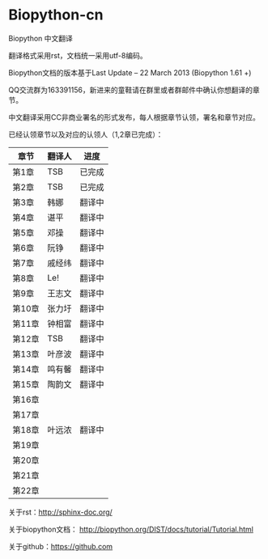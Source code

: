 Biopython-cn
============

Biopython 中文翻译

翻译格式采用rst，文档统一采用utf-8编码。  

Biopython文档的版本基于Last Update – 22 March 2013 (Biopython 1.61 +)  

QQ交流群为163391156，新进来的童鞋请在群里或者群邮件中确认你想翻译的章节。

中文翻译采用CC非商业署名的形式发布，每人根据章节认领，署名和章节对应。

已经认领章节以及对应的认领人（1,2章已完成）：

| 章节   | 翻译人  | 进度 |
| ---- | ---- | ---- |
| 第1章  | TSB  | 已完成 |
| 第2章  | TSB  | 已完成 |
| 第3章  |   韩娜  | 翻译中        |
| 第4章  |   谌平 |  翻译中   |
| 第5章  | 邓操   |  翻译中   |
| 第6章  | 阮铮   |   翻译中 |
| 第7章  | 戚经纬     |翻译中   |
| 第8章  | Le!     | 翻译中  |
| 第9章  | 王志文  |翻译中  |
| 第10章 |    张力圩  |翻译中   |
| 第11章 | 钟相富  |翻译中  |
| 第12章 | TSB  |   翻译中  |
| 第13章 | 叶彦波  |    翻译中|
| 第14章 |  鸣有馨    | 翻译中  |
| 第15章 | 陶韵文  |   翻译中 |
| 第16章 |      |   |
| 第17章 |      |   |
| 第18章 | 叶远浓     | 翻译中   |
| 第19章 |      |   |
| 第20章 |      |   |
| 第21章 |      |   |
| 第22章 |      |   |



关于rst：http://sphinx-doc.org/

关于biopython文档： http://biopython.org/DIST/docs/tutorial/Tutorial.html

关于github：https://github.com
